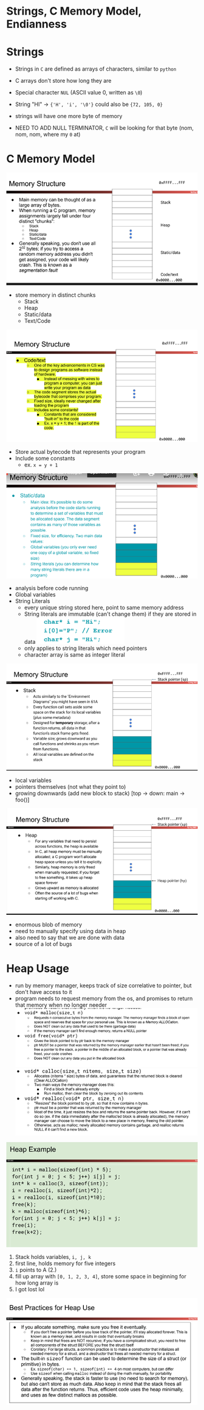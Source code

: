# Strings, C Memory Model, Endianness

# Strings

- Strings in `C` are defined as arrays of characters, similar to `python`
- C arrays don't store how long they are
- Special character `NUL` (ASCII value 0, written as `\0`)

- String "HI" -> `{'H', 'i', '\0'}` could also be `{72, 105, 0}`
- strings will have one more byte of memory
- NEED TO ADD NULL TERMINATOR, `C` will be looking for that byte (nom, nom, nom, where my `0` at)

# C Memory Model

![memory_struct1](img/memory_struct1.png)

- store memory in distinct chunks
    - Stack
    - Heap
    - Static/data
    - Text/Code

![code_text_memstruct2](img/code_text_memstruct2.png)
- Store actual bytecode that represents your program
- Include some constants
    - ex. `x = y + 1`

![static_data_memstruct3](img/static_data_memstruct3.png)
- analysis before code running
- Global variables
- String Literals
    - every unique string stored here, point to same memory address
    - String literals are immutable (can't change them) if they are stored in data
![string_error](img/string_error.png)
    - only applies to string literals which need pointers
    - character array is same as integer literal

![stack_memstruct4](img/stack_memstruct3.png)
- local variables
- pointers themselves (not what they point to)
- growing downwards (add new block to stack) [top -> down: main -> foo()]

![heap_memstruct5](img/heap_memstruct5.png)
- enormous blob of memory
- need to manually specify using data in heap
- also need to say that we are done with data
- source of a lot of bugs

# Heap Usage
- run by memory manager, keeps track of size correlative to pointer, but don't have access to it
- program needs to request memory from the os, and promises to return that memory when no longer needer
![heap_functions](img/heap_functions.png)
![heap_function_pt2](img/heap_function_pt2.png)

![heap_example](img/heap_example.png)
1. Stack holds variables, `i, j, k`
2. first line, holds memory for five integers
3. `i` points to A (2.)
3. fill up array with `[0, 1, 2, 3, 4]`, store some space in beginning for how long array is
4. I got lost lol

![heap_best_practice](img/best_practice.png)







